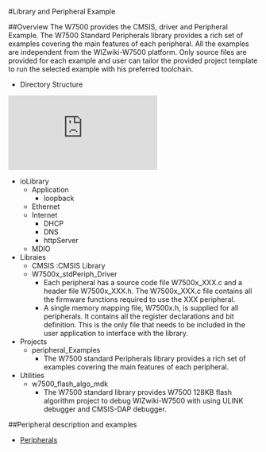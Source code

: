#Library and Peripheral Example

##Overview
The W7500 provides the CMSIS, driver and Peripheral Example.
The W7500 Standard Peripherals library provides a rich set of examples covering the main features of each peripheral. 
All the examples are independent from the WIZwiki-W7500 platform. 
Only source files are provided for each example and user can tailor the provided project template to run the selected example with his preferred toolchain. 

  - Directory Structure
  
![Fig.directory_structure](http://wizwiki.net/wiki/lib/exe/fetch.php?media=products:w7500:libsturcture.png)

  - ioLibrary
    - Application
      - loopback
    - Ethernet
    - Internet
      - DHCP
      - DNS
      - httpServer
    - MDIO
  - Libraies
    - CMSIS :CMSIS Library
    - W7500x_stdPeriph_Driver
	  - Each peripheral has a source code file W7500x_XXX.c and a header file W7500x_XXX.h. 
           The W7500x_XXX.c file contains all the firmware functions required to use the XXX peripheral.
      - A single memory mapping file, W7500x.h, is supplied for all peripherals. 
           It contains all the register declarations and bit definition. 
           This is the only file that needs to be included in the user application to interface with the library.
  - Projects
    - peripheral_Examples
      - The W7500 standard Peripherals library provides a rich set of examples covering the main features of each peripheral. 
  - Utilities
    - w7500_flash_algo_mdk
      - The W7500 standard library provides W7500 128KB flash algorithm project to debug WIZwiki-W7500 with using ULINK debugger and CMSIS-DAP debugger. 

##Peripheral description and examples
- [Peripherals](http://wizwiki.net/wiki/doku.php?id=products:w7500:peripherals)
